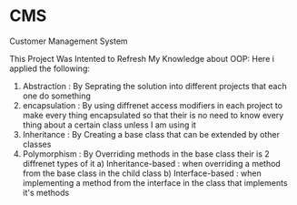 # CMS
Customer Management System     

This Project Was Intented to Refresh My Knowledge about OOP:
Here i applied the following:

1) Abstraction : By Seprating the solution into different projects that each one do something
2) encapsulation : By using diffrenet access modifiers in each project to make every thing encapsulated so that their is no need to know every thing about a certain class unless I am using it
3) Inheritance : By Creating a base class that can be extended by other classes
4) Polymorphism : By Overriding methods in the base class 
their is 2 diffrenet types of it 
a) Inheritance-based : when overriding a method from the base class in the child class
b) Interface-based : when implementing a method from the interface in the class that implements it's methods

